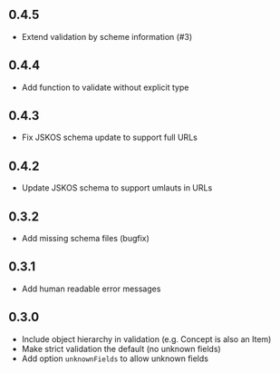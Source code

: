 ## 0.4.5

* Extend validation by scheme information (#3)

## 0.4.4

* Add function to validate without explicit type
 
## 0.4.3

* Fix JSKOS schema update to support full URLs

## 0.4.2

* Update JSKOS schema to support umlauts in URLs

## 0.3.2

* Add missing schema files (bugfix)

## 0.3.1

* Add human readable error messages

## 0.3.0

* Include object hierarchy in validation (e.g. Concept is also an Item)
* Make strict validation the default (no unknown fields)
* Add option `unknownFields` to allow unknown fields

